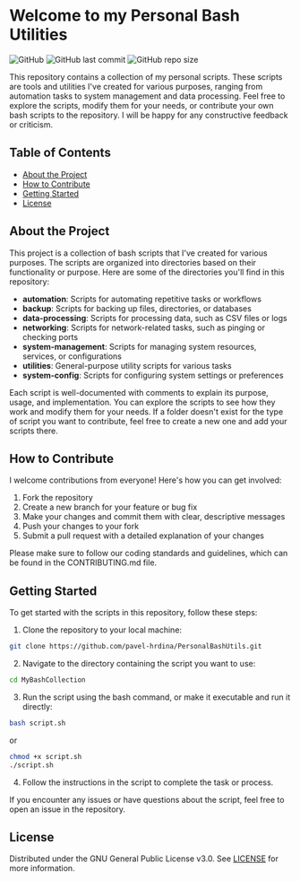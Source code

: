 # Welcome to my Personal Bash Utilities

![GitHub](https://img.shields.io/github/license/pavel-hrdina/MyBashCollection)
![GitHub last commit](https://img.shields.io/github/last-commit/pavel-hrdina/MyBashCollection)
![GitHub repo size](https://img.shields.io/github/repo-size/pavel-hrdina/MyBashCollection)

This repository contains a collection of my personal scripts. These scripts are
tools and utilities I've created for various purposes, ranging from automation
tasks to system management and data processing. Feel free to explore the scripts,
modify them for your needs, or contribute your own bash scripts to the repository.
I will be happy for any constructive feedback or criticism.

## Table of Contents

- [About the Project](#about-the-project)
- [How to Contribute](#how-to-contribute)
- [Getting Started](#getting-started)
- [License](#license)

## About the Project

This project is a collection of bash scripts that I've created for various
purposes. The scripts are organized into directories based on their functionality
or purpose. Here are some of the directories you'll find in this repository:

- **automation**: Scripts for automating repetitive tasks or workflows
- **backup**: Scripts for backing up files, directories, or databases
- **data-processing**: Scripts for processing data, such as CSV files or logs
- **networking**: Scripts for network-related tasks, such as pinging or checking ports
- **system-management**: Scripts for managing system resources, services, or configurations
- **utilities**: General-purpose utility scripts for various tasks
- **system-config**: Scripts for configuring system settings or preferences

Each script is well-documented with comments to explain its purpose, usage, and
implementation. You can explore the scripts to see how they work and modify them
for your needs. If a folder doesn't exist for the type of script you want to
contribute, feel free to create a new one and add your scripts there.

## How to Contribute

I welcome contributions from everyone! Here's how you can get involved:

1. Fork the repository
2. Create a new branch for your feature or bug fix
3. Make your changes and commit them with clear, descriptive messages
4. Push your changes to your fork
5. Submit a pull request with a detailed explanation of your changes

Please make sure to follow our coding standards and guidelines, which can be
found in the CONTRIBUTING.md file.

## Getting Started

To get started with the scripts in this repository, follow these steps:

1. Clone the repository to your local machine:

```bash 
git clone https://github.com/pavel-hrdina/PersonalBashUtils.git
```

2. Navigate to the directory containing the script you want to use:

```bash
cd MyBashCollection
```

3. Run the script using the bash command, or make it executable and run it directly:

```bash
bash script.sh
```

or

```bash
chmod +x script.sh
./script.sh
```

4. Follow the instructions in the script to complete the task or process.

If you encounter any issues or have questions about the script, feel free to open an issue in the repository.

## License

Distributed under the GNU General Public License v3.0. See [LICENSE](./LICENSE)
for more information.
